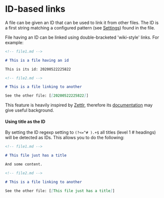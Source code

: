 # ID-based links

A file can be given an ID that can be used to link it from other files. The ID is a first string matching a configured pattern (see [Settings](#settings)) found in the file.

File having an ID can be linked using double-bracketed 'wiki-style' links. For example:

```md
<!-- file1.md -->

# This is a file having an id

This is its id: 20200522225822
```

```md
<!-- file2.md -->

# This is a file linking to another

See the other file: [[20200522225822]]
```

This feature is heavily inspired by [Zettlr](https://github.com/Zettlr/Zettlr), therefore its [documentation](https://docs.zettlr.com/en/reference/settings/#the-id-regex) may give useful background.

#### Using title as the ID

By setting the ID regexp setting to `(?<=^# ).+$` all titles (level 1 # headings) will be detected as IDs. This allows you to do the following:

```md
<!-- file1.md -->

# This file just has a title

And some content.
```

```md
<!-- file2.md -->

# This is a file linking to another

See the other file: [[This file just has a title]]
```
